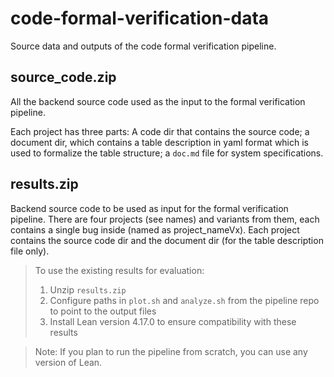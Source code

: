 # code-formal-verification-data
Source data and outputs of the code formal verification pipeline.

## source_code.zip

All the backend source code used as the input to the formal verification pipeline. 

Each project has three parts: A code dir that contains the source code; a document dir, which contains a table description in yaml format which is used to formalize the table structure; a `doc.md` file for system specifications.


## results.zip

Backend source code to be used as input for the formal verification pipeline. There are four projects (see names) and variants from them, each contains a single bug inside (named as project_nameVx). Each project contains the source code dir and the document dir (for the table description file only).

> To use the existing results for evaluation:
> 1. Unzip `results.zip`
> 2. Configure paths in `plot.sh` and `analyze.sh` from the pipeline repo to point to the output files
> 3. Install Lean version 4.17.0 to ensure compatibility with these results

> Note: If you plan to run the pipeline from scratch, you can use any version of Lean.